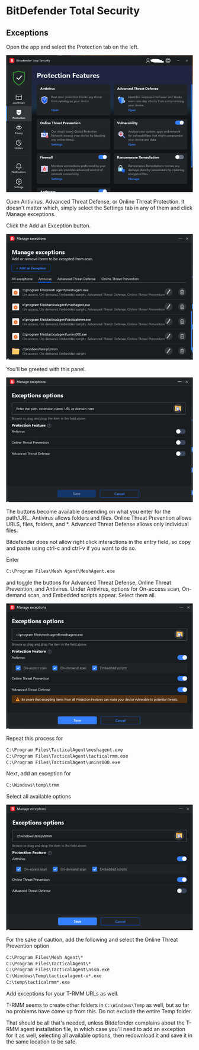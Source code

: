 # BitDefender Total Security

## Exceptions

Open the app and select the Protection tab on the left.

![Settings](images/3rdparty_bdts_1.png)

Open Antivirus, Advanced Threat Defense, or Online Threat Protection. It doesn't matter which, simply select the Settings tab in any of them and click Manage exceptions.

Click the Add an Exception button.

![Settings](images/3rdparty_bdts_2.png)

You'll be greeted with this panel.

![Settings](images/3rdparty_bdts_3.png)

The buttons become available depending on what you enter for the path/URL. Antivirus allows folders and files. Online Threat Prevention allows URLS, files, folders, and *. Advanced Threat Defense allows only individual files.

Bitdefender does not allow right click interactions in the entry field, so copy and paste using ctrl-c and ctrl-v if you want to do so.

Enter

```cmd
C:\Program Files\Mesh Agent\MeshAgent.exe
```

and toggle the buttons for Advanced Threat Defense, Online Threat Prevention, and Antivirus. Under Antivirus, options for On-access scan, On-demand scan, and Embedded scripts appear. Select them all.

![Settings](images/3rdparty_bdts_4.png)

Repeat this process for

```cmd
C:\Program Files\TacticalAgent\meshagent.exe
C:\Program Files\TacticalAgent\tacticalrmm.exe
C:\Program Files\TacticalAgent\unins000.exe
```

Next, add an exception for

```cmd
C:\Windows\temp\trmm
```

Select all available options

![Settings](images/3rdparty_bdts_5.png)

For the sake of caution, add the following and select the Online Threat Prevention option

```cmd
C:\Program Files\Mesh Agent\*
C:\Program Files\TacticalAgent\*
C:\Program Files\TacticalAgent\nssm.exe
C:\Windows\Temp\tacticalagent-v*.exe
C:\temp\tacticalrmm*.exe
```

Add exceptions for your T-RMM URLs as well.

T-RMM seems to create other folders in `C:\Windows\Temp` as well, but so far no problems have come up from this. Do not exclude the entire Temp folder.

That should be all that's needed, unless Bitdefender complains about the T-RMM agent installation file, in which case you'll need to add an exception for it as well, selecting all available options, then redownload it and save it in the same location to be safe.
